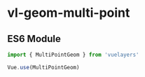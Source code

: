 # vl-geom-multi-point

## ES6 Module

```javascript
import { MultiPointGeom } from 'vuelayers'

Vue.use(MultiPointGeom)
```
